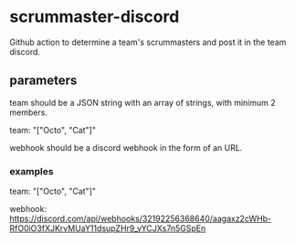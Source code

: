 # scrummaster-discord

Github action to determine a team's scrummasters and post it in the team discord.

## parameters

team should be a JSON string with an array of strings, with minimum 2 members.

team: "["Octo", "Cat"]"

webhook should be a discord webhook in the form of an URL.

### examples

team: "["Octo", "Cat"]"

webhook: https://discord.com/api/webhooks/32192256368640/aagaxz2cWHb-RfO0iO3fXJKrvMUaY11dsupZHr9_vYCJXs7n5GSpEn
